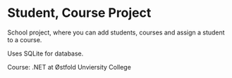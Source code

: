 # Student, Course Project

School project, where you can add students, courses and assign a student to a course. 

Uses SQLite for database.

Course: .NET at Østfold Unviersity College
